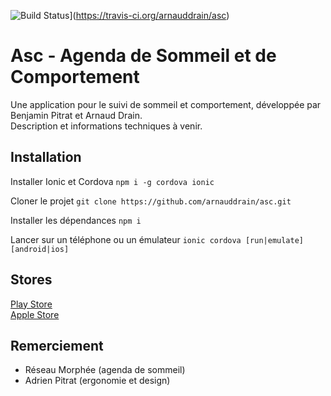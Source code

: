 ![Build Status](https://travis-ci.org/arnauddrain/asc.svg?branch=master)](https://travis-ci.org/arnauddrain/asc)

# Asc - Agenda de Sommeil et de Comportement

Une application pour le suivi de sommeil et comportement, développée par Benjamin Pitrat et Arnaud Drain.  
Description et informations techniques à venir.

## Installation

Installer Ionic et Cordova
```npm i -g cordova ionic```

Cloner le projet
```git clone https://github.com/arnauddrain/asc.git```

Installer les dépendances
```npm i```

Lancer sur un téléphone ou un émulateur
```ionic cordova [run|emulate] [android|ios]```

## Stores

[Play Store](https://play.google.com/store/apps/details?id=com.ionicframework.rydan803090&hl=en)  
[Apple Store](https://itunes.apple.com/us/app/asc-agenda-de-sommeil-et-de-comportements/id1263524753?ls=1&mt=8)

## Remerciement

  * Réseau Morphée (agenda de sommeil)
  * Adrien Pitrat (ergonomie et design)